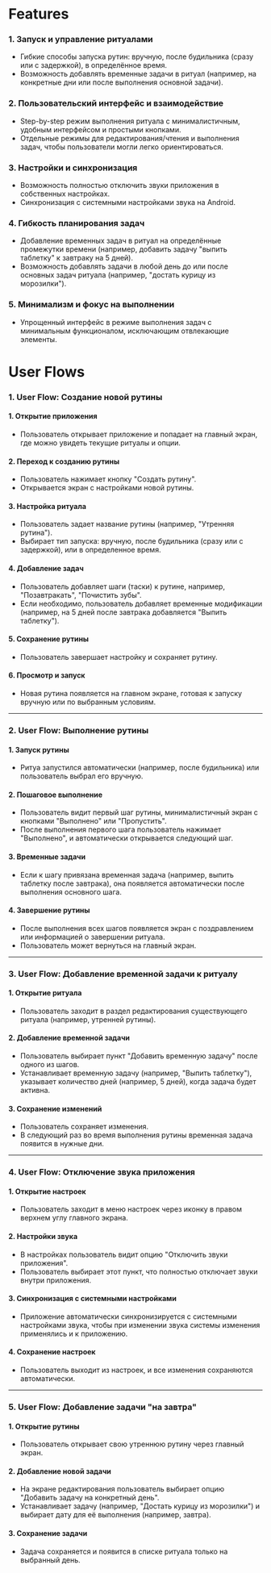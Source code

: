 # Features
### 1. **Запуск и управление ритуалами**
   - Гибкие способы запуска рутин: вручную, после будильника (сразу или с задержкой), в определённое время.
   - Возможность добавлять временные задачи в ритуал (например, на конкретные дни или после выполнения основной задачи).

### 2. **Пользовательский интерфейс и взаимодействие**
   - Step-by-step режим выполнения ритуала с минималистичным, удобным интерфейсом и простыми кнопками.
   - Отдельные режимы для редактирования/чтения и выполнения задач, чтобы пользователи могли легко ориентироваться.

### 3. **Настройки и синхронизация**
   - Возможность полностью отключить звуки приложения в собственных настройках.
   - Синхронизация с системными настройками звука на Android.

### 4. **Гибкость планирования задач**
   - Добавление временных задач в ритуал на определённые промежутки времени (например, добавить задачу "выпить таблетку" к завтраку на 5 дней).
   - Возможность добавлять задачи в любой день до или после основных задач ритуала (например, "достать курицу из морозилки").

### 5. **Минимализм и фокус на выполнении**
   - Упрощенный интерфейс в режиме выполнения задач с минимальным функционалом, исключающим отвлекающие элементы.

# User Flows
### 1. **User Flow: Создание новой рутины**

#### 1. Открытие приложения
- Пользователь открывает приложение и попадает на главный экран, где можно увидеть текущие ритуалы и опции.

#### 2. Переход к созданию рутины
- Пользователь нажимает кнопку "Создать рутину".
- Открывается экран с настройками новой рутины.

#### 3. Настройка ритуала
- Пользователь задает название рутины (например, "Утренняя рутина").
- Выбирает тип запуска: вручную, после будильника (сразу или с задержкой), или в определенное время.

#### 4. Добавление задач
- Пользователь добавляет шаги (таски) к рутине, например, "Позавтракать", "Почистить зубы".
- Если необходимо, пользователь добавляет временные модификации (например, на 5 дней после завтрака добавляется "Выпить таблетку").

#### 5. Сохранение рутины
- Пользователь завершает настройку и сохраняет рутину.

#### 6. Просмотр и запуск
- Новая рутина появляется на главном экране, готовая к запуску вручную или по выбранным условиям.

---

### 2. **User Flow: Выполнение рутины**

#### 1. Запуск рутины
- Ритуа запустился автоматически (например, после будильника) или пользователь выбрал его вручную.

#### 2. Пошаговое выполнение
- Пользователь видит первый шаг рутины, минималистичный экран с кнопками "Выполнено" или "Пропустить".
- После выполнения первого шага пользователь нажимает "Выполнено", и автоматически открывается следующий шаг.

#### 3. Временные задачи
- Если к шагу привязана временная задача (например, выпить таблетку после завтрака), она появляется автоматически после выполнения основного шага.
  
#### 4. Завершение рутины
- После выполнения всех шагов появляется экран с поздравлением или информацией о завершении ритуала.
- Пользователь может вернуться на главный экран.

---

### 3. **User Flow: Добавление временной задачи к ритуалу**

#### 1. Открытие ритуала
- Пользователь заходит в раздел редактирования существующего ритуала (например, утренней рутины).

#### 2. Добавление временной задачи
- Пользователь выбирает пункт "Добавить временную задачу" после одного из шагов.
- Устанавливает временную задачу (например, "Выпить таблетку"), указывает количество дней (например, 5 дней), когда задача будет активна.

#### 3. Сохранение изменений
- Пользователь сохраняет изменения.
- В следующий раз во время выполнения рутины временная задача появится в нужные дни.

---

### 4. **User Flow: Отключение звука приложения**

#### 1. Открытие настроек
- Пользователь заходит в меню настроек через иконку в правом верхнем углу главного экрана.

#### 2. Настройки звука
- В настройках пользователь видит опцию "Отключить звуки приложения".
- Пользователь выбирает этот пункт, что полностью отключает звуки внутри приложения.

#### 3. Синхронизация с системными настройками
- Приложение автоматически синхронизируется с системными настройками звука, чтобы при изменении звука системы изменения применялись и к приложению.

#### 4. Сохранение настроек
- Пользователь выходит из настроек, и все изменения сохраняются автоматически.

---

### 5. **User Flow: Добавление задачи "на завтра"**

#### 1. Открытие рутины
- Пользователь открывает свою утреннюю рутину через главный экран.

#### 2. Добавление новой задачи
- На экране редактирования пользователь выбирает опцию "Добавить задачу на конкретный день".
- Устанавливает задачу (например, "Достать курицу из морозилки") и выбирает дату для её выполнения (например, завтра).

#### 3. Сохранение задачи
- Задача сохраняется и появится в списке ритуала только на выбранный день.


